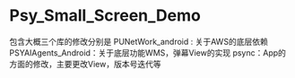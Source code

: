 # Psy_Small_Screen_Demo
包含大概三个库的修改分别是
PUNetWork_android : 关于AWS的底层依赖
PSYAIAgents_Android：关于底层功能WMS，弹幕View的实现
psync：App的方面的修改，主要更改View，版本号迭代等

